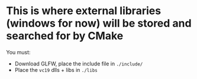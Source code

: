 # This is where external libraries (windows for now) will be stored and searched for by CMake

You must:
 - Download GLFW, place the include file in `./include/`
 - Place the `vc19` dlls + libs in `./libs`

